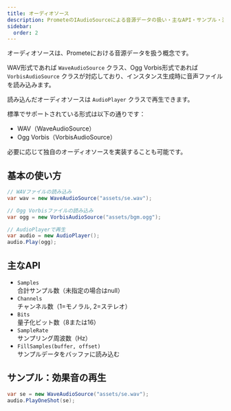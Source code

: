 ```yaml
---
title: オーディオソース
description: PrometeのIAudioSourceによる音源データの扱い・主なAPI・サンプル・注意点を解説します。
sidebar:
  order: 2
---
```


オーディオソースは、Prometeにおける音源データを扱う概念です。

WAV形式であれば `WaveAudioSource` クラス、Ogg Vorbis形式であれば `VorbisAudioSource` クラスが対応しており、インスタンス生成時に音声ファイルを読み込みます。

読み込んだオーディオソースは `AudioPlayer` クラスで再生できます。

標準でサポートされている形式は以下の通りです：
- WAV（WaveAudioSource）
- Ogg Vorbis（VorbisAudioSource）

必要に応じて独自のオーディオソースを実装することも可能です。

## 基本の使い方

```csharp
// WAVファイルの読み込み
var wav = new WaveAudioSource("assets/se.wav");

// Ogg Vorbisファイルの読み込み
var ogg = new VorbisAudioSource("assets/bgm.ogg");

// AudioPlayerで再生
var audio = new AudioPlayer();
audio.Play(ogg);
```

## 主なAPI

- `Samples`<br/>合計サンプル数（未指定の場合はnull）
- `Channels`<br/>チャンネル数（1=モノラル, 2=ステレオ）
- `Bits`<br/>量子化ビット数（8または16）
- `SampleRate`<br/>サンプリング周波数（Hz）
- `FillSamples(buffer, offset)`<br/>サンプルデータをバッファに読み込む

## サンプル：効果音の再生

```csharp
var se = new WaveAudioSource("assets/se.wav");
audio.PlayOneShot(se);
```
